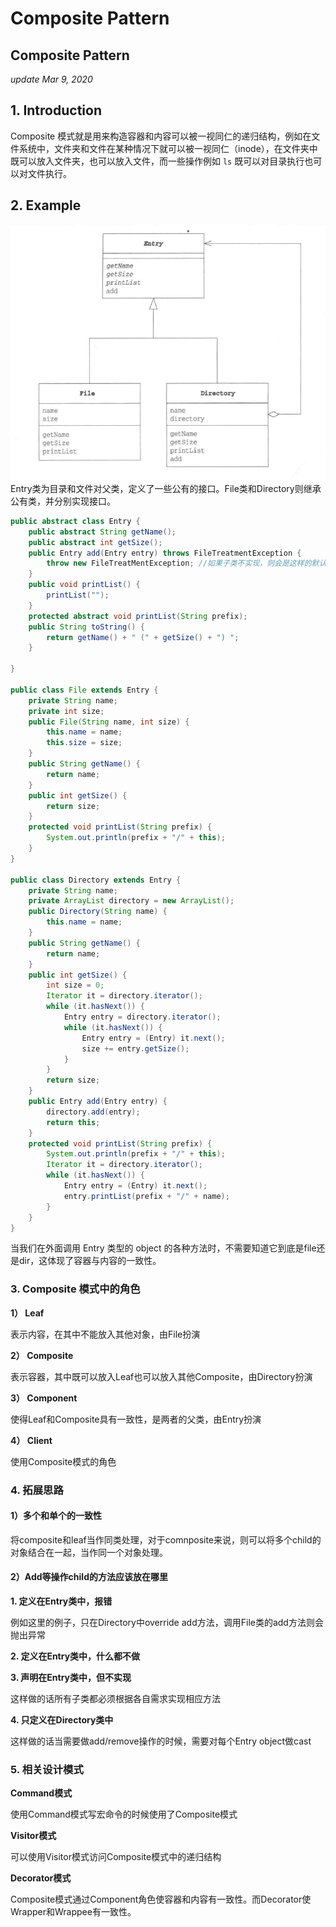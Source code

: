 # Composite Pattern

## Composite Pattern

_update Mar 9, 2020_

## 1. Introduction

Composite 模式就是用来构造容器和内容可以被一视同仁的递归结构，例如在文件系统中，文件夹和文件在某种情况下就可以被一视同仁（inode），在文件夹中既可以放入文件夹，也可以放入文件，而一些操作例如 `ls` 既可以对目录执行也可以对文件执行。

## 2. Example

![uml](../.gitbook/assets/design-pattern-composite-1.png) Entry类为目录和文件对父类，定义了一些公有的接口。File类和Directory则继承公有类，并分别实现接口。

```java
public abstract class Entry {
    public abstract String getName();
    public abstract int getSize();
    public Entry add(Entry entry) throws FileTreatmentException {
        throw new FileTreatMentException; //如果子类不实现，则会是这样的默认执行
    }
    public void printList() {
        printList("");
    }
    protected abstract void printList(String prefix);
    public String toString() {
        return getName() + " (" + getSize() + ") ";
    }

}

public class File extends Entry {
    private String name;
    private int size;
    public File(String name, int size) {
        this.name = name;
        this.size = size;
    }
    public String getName() {
        return name;
    }
    public int getSize() {
        return size;
    }
    protected void printList(String prefix) {
        System.out.println(prefix + "/" + this);
    }
}

public class Directory extends Entry {
    private String name;
    private ArrayList directory = new ArrayList();
    public Directory(String name) {
        this.name = name;
    }
    public String getName() {
        return name;
    }
    public int getSize() {
        int size = 0;
        Iterator it = directory.iterator();
        while (it.hasNext()) {
            Entry entry = directory.iterator();
            while (it.hasNext()) {
                Entry entry = (Entry) it.next();
                size += entry.getSize();
            }
        }
        return size;
    }
    public Entry add(Entry entry) {
        directory.add(entry);
        return this;
    }
    protected void printList(String prefix) {
        System.out.println(prefix + "/" + this);
        Iterator it = directory.iterator();
        while (it.hasNext()) {
            Entry entry = (Entry) it.next();
            entry.printList(prefix + "/" + name);
        }
    }
}
```

当我们在外面调用 Entry 类型的 object 的各种方法时，不需要知道它到底是file还是dir，这体现了容器与内容的一致性。

### 3. Composite 模式中的角色

**1） Leaf**

表示内容，在其中不能放入其他对象，由File扮演

**2） Composite**

表示容器，其中既可以放入Leaf也可以放入其他Composite，由Directory扮演

**3） Component**

使得Leaf和Composite具有一致性，是两者的父类，由Entry扮演

**4） Client**

使用Composite模式的角色

### 4. 拓展思路

#### 1）多个和单个的一致性

将composite和leaf当作同类处理，对于comnposite来说，则可以将多个child的对象结合在一起，当作同一个对象处理。

#### 2）Add等操作child的方法应该放在哪里

**1. 定义在Entry类中，报错**

例如这里的例子，只在Directory中override add方法，调用File类的add方法则会抛出异常

**2. 定义在Entry类中，什么都不做**

**3. 声明在Entry类中，但不实现**

这样做的话所有子类都必须根据各自需求实现相应方法

**4. 只定义在Directory类中**

这样做的话当需要做add/remove操作的时候，需要对每个Entry object做cast

### 5. 相关设计模式

**Command模式**

使用Command模式写宏命令的时候使用了Composite模式

**Visitor模式**

可以使用Visitor模式访问Composite模式中的递归结构

**Decorator模式**

Composite模式通过Component角色使容器和内容有一致性。而Decorator使Wrapper和Wrappee有一致性。

